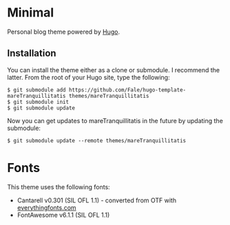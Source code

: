 # Minimal
Personal blog theme powered by [Hugo](https://gohugo.io).

## Installation
You can install the theme either as a clone or submodule.
I recommend the latter. From the root of your Hugo site, type the following:

```
$ git submodule add https://github.com/Fale/hugo-template-mareTranquillitatis themes/mareTranquillitatis
$ git submodule init
$ git submodule update
```

Now you can get updates to mareTranquillitatis in the future by updating the submodule:

```
$ git submodule update --remote themes/mareTranquillitatis
```

# Fonts
This theme uses the following fonts:

* Cantarell v0.301 (SIL OFL 1.1) - converted from OTF with [everythingfonts.com](https://everythingfonts.com)
* FontAwesome v6.1.1 (SIL OFL 1.1)
